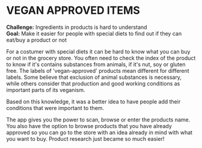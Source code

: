 # VEGAN APPROVED ITEMS
**Challenge:** Ingredients in products is hard to understand<br>
**Goal:** Make it easier for people with special diets to find out if they can eat/buy a product or not

For a costumer with special diets it can be hard to know what you can buy or not in the grocery store. You often need to check the index of the product to know if it's contains substances from animals, if it's nut, soy or gluten free. The labels of 'vegan-approved' products mean different for different labels. Some believe that exclusion of animal substances is necessary, while others consider that production and good working conditions as important parts of its veganism.

Based on this knowledge, it was a better idea to have people add their conditions that were important to them.

The app gives you the power to scan, browse or enter the products name. You also have the option to browse products that you have already approved so you can go to the store with an idea already in mind with what you want to buy. Product research just became so much easier!
